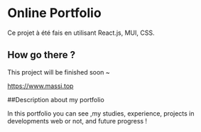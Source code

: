 # Online Portfolio

Ce projet à été fais en utilisant React.js, MUI, CSS.

## How go there ?

This project will be finished soon ~

https://www.massi.top

##Description about my portfolio

In this portfolio you can see ,my studies, experience, projects in developments web or not, and future progress !
